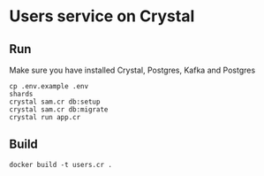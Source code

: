 # Users service on Crystal

## Run

Make sure you have installed Crystal, Postgres, Kafka and Postgres

```
cp .env.example .env
shards
crystal sam.cr db:setup
crystal sam.cr db:migrate
crystal run app.cr
```

## Build

```
docker build -t users.cr .
```
